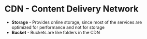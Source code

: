 # CDN - Content Delivery Network

- **Storage** - Provides online storage, since most of the services are optimized for performance and not for storage
- **Bucket** - Buckets are like folders in the CDN
